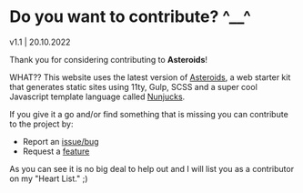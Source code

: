 # Do you want to contribute? ^__^

v1.1 | 20.10.2022

Thank you for considering contributing to **Asteroids**!

WHAT?? This website uses the latest version of [Asteroids](https://github.com/spacenomads/Asteroids/), a web starter kit that generates static sites using 11ty, Gulp, SCSS and a super cool Javascript template language called [Nunjucks](https://mozilla.github.io/nunjucks/).

If you give it a go and/or find something that is missing you can contribute to the project by:

- Report an [issue/bug](https://github.com/spacenomads/Asteroids/issues/new?assignees=oneeyedman&labels=bug&template=---bug-report.md&title=)
- Request a [feature](https://github.com/spacenomads/Asteroids/issues/new?assignees=oneeyedman&labels=%F0%9F%92%A1+New%21&template=---feature-request.md&title=)

As you can see it is no big deal to help out and I will list you as a contributor on my "Heart List." ;)
